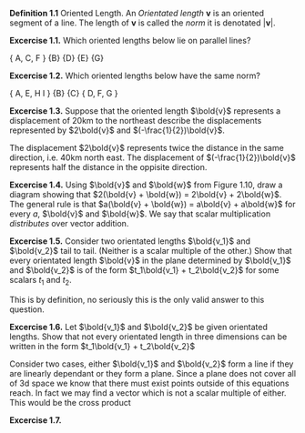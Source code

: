 **Definition 1.1** Oriented Length. An *Orientated length* **v** is an oriented segment of a line.  The length of **v** is called the *norm* it is denotated |**v**|.

**Excercise 1.1.** Which oriented lengths below lie on parallel lines?

{ A, C, F } {B} {D} {E} {G}

**Excercise 1.2.** Which oriented lengths below have the same norm?

{ A, E, H I } {B} {C} { D, F, G }

**Excercise 1.3.** Suppose that the oriented length $\bold{v}$ represents a displacement of 20km to the northeast describe the displacements represented by $2\bold{v}$ and $(-\frac{1}{2})\bold{v}$.

The displacement $2\bold{v}$ represents twice the distance in the same direction, i.e. 40km north east.  The displacement of $(-\frac{1}{2})\bold{v}$ represents half the distance in the oppisite direction.

**Excercise 1.4.** Using $\bold{v}$ and $\bold{w}$ from Figure 1.10, draw a diagram showing that $2(\bold{v} + \bold{w}) = 2\bold{v} + 2\bold{w}$. The general rule is that $a(\bold{v} + \bold{w}) = a\bold{v} + a\bold{w}$ for every $a$, $\bold{v}$ and $\bold{w}$.  We say that scalar multiplication *distributes* over vector addition.

**Excercise 1.5.** Consider two orientated lengths $\bold{v_1}$ and $\bold{v_2}$ tail to tail. (Neither is a scalar multiple of the other.) Show that every orientated length $\bold{v}$ in the plane determined by $\bold{v_1}$ and $\bold{v_2}$ is of the form $t_1\bold{v_1} + t_2\bold{v_2}$ for some scalars $t_1$ and $t_2$.

This is by definition, no seriously this is the only valid answer to this question.

**Excercise 1.6.** Let $\bold{v_1}$ and $\bold{v_2}$ be given orientated lengths.  Show that not every orientated length in three dimensions can be written in the form $t_1\bold{v_1} + t_2\bold{v_2}$

Consider two cases, either $\bold{v_1}$ and $\bold{v_2}$ form a line if they are linearly dependant or they form a plane.  Since a plane does not cover all of 3d space we know that there must exist points outside of this equations reach.  In fact we may find a vector which is not a scalar multiple of either.  This would be the cross product

**Excercise 1.7.**

